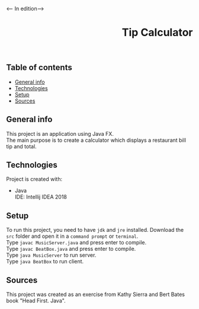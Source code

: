 <-- In edition-->


<h1 align="right">Tip Calculator</h1><br>

## Table of contents
* [General info](#general-info)
* [Technologies](#technologies)
* [Setup](#setup)
* [Sources](#sources)

## General info
This project is an application using Java FX.  
The main purpose is to create a calculator which displays a restaurant bill tip and total.  

## Technologies
Project is created with:
* Java  
IDE: Intellij IDEA 2018

## Setup
To run this project, you need to have `jdk` and `jre` installed.
Download the `src` folder and open it in a `command prompt` or `terminal`.  
Type `javac MusicServer.java` and press enter to compile.  
Type `javac BeatBox.java` and press enter to compile.  
Type `java MusicServer` to run server.  
Type `java BeatBox` to run client.

## Sources
This project was created as an exercise from Kathy Sierra and Bert Bates book "Head First. Java".
